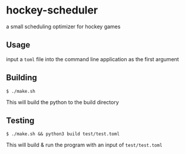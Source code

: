 # hockey-scheduler
a small scheduling optimizer for hockey games

## Usage

input a `toml` file into the command line application as the first argument

## Building

```
$ ./make.sh
```

This will build the python to the build directory

## Testing

```
$ ./make.sh && python3 build test/test.toml
```

This will build & run the program with an input of `test/test.toml`